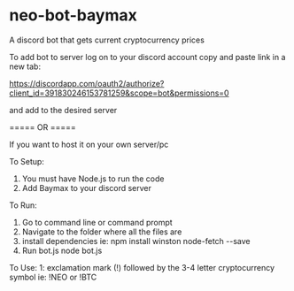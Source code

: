 # neo-bot-baymax
A discord bot that gets current cryptocurrency prices

To add bot to server log on to your discord account copy and paste link in a new tab:

https://discordapp.com/oauth2/authorize?client_id=391830246153781259&scope=bot&permissions=0
 
and add to the desired server

===== OR =====

If you want to host it on your own server/pc

To Setup:
1. You must have Node.js to run the code
2. Add Baymax to your discord server

To Run:
1. Go to command line or command prompt
2. Navigate to the folder where all the files are
3. install dependencies ie:
    npm install winston node-fetch --save
4. Run bot.js
    node bot.js
    
To Use:
1: exclamation mark (!) followed by the 3-4 letter cryptocurrency symbol ie:
    !NEO or !BTC
    
